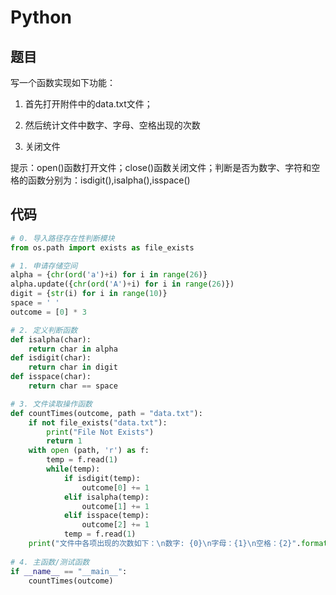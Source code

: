 # Python

## 题目

写一个函数实现如下功能：

1. 首先打开附件中的data.txt文件；

2. 然后统计文件中数字、字母、空格出现的次数

3. 关闭文件

提示：open()函数打开文件；close()函数关闭文件；判断是否为数字、字符和空格的函数分别为：isdigit(),isalpha(),isspace()

## 代码

```python
# 0. 导入路径存在性判断模块
from os.path import exists as file_exists

# 1. 申请存储空间
alpha = {chr(ord('a')+i) for i in range(26)}
alpha.update({chr(ord('A')+i) for i in range(26)})
digit = {str(i) for i in range(10)}
space = ' '
outcome = [0] * 3

# 2. 定义判断函数
def isalpha(char):
    return char in alpha
def isdigit(char):
    return char in digit
def isspace(char):
    return char == space

# 3. 文件读取操作函数
def countTimes(outcome, path = "data.txt"):
    if not file_exists("data.txt"):
        print("File Not Exists")
        return 1
    with open (path, 'r') as f:
        temp = f.read(1)
        while(temp):
            if isdigit(temp):
                outcome[0] += 1
            elif isalpha(temp):
                outcome[1] += 1
            elif isspace(temp):
                outcome[2] += 1
            temp = f.read(1)
    print("文件中各项出现的次数如下：\n数字: {0}\n字母：{1}\n空格：{2}".format(*outcome))
    
# 4. 主函数/测试函数
if __name__ == "__main__":
    countTimes(outcome)
```

